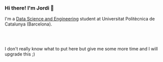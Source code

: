 ### Hi there! I'm Jordi 👋

I'm a [Data Science and Engineering][dse] student at Universitat Politècnica de Catalunya (Barcelona). 

<br />
<br />

I don't really know what to put here but give me some more time and I will upgrade this ;)

[linkedin]: https://www.linkedin.com/in/jordi-puig-rabat-a21360134/
[dse]: https://dse.upc.edu/en

<!--
**jordipuig37/jordipuig37** is a ✨ _special_ ✨ repository because its `README.md` (this file) appears on your GitHub profile.

Here are some ideas to get you started:

- 🔭 I’m currently working on ...
- 🌱 I’m currently learning ...
- 👯 I’m looking to collaborate on ...
- 🤔 I’m looking for help with ...
- 💬 Ask me about ...
- 📫 How to reach me: ...
- 😄 Pronouns: ...
- ⚡ Fun fact: ...
-->
